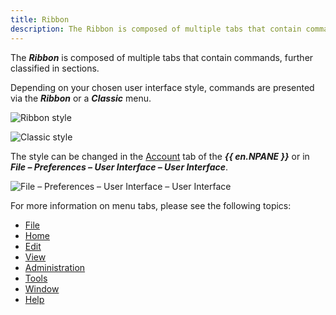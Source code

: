 ```yaml
---
title: Ribbon
description: The Ribbon is composed of multiple tabs that contain commands, further classified in sections.
---
```

The ***Ribbon*** is composed of multiple tabs that contain commands, further classified in sections.  

Depending on your chosen user interface style, commands are presented via the ***Ribbon*** or a ***Classic*** menu.  

![Ribbon style](https://webdevolutions.azureedge.net/docs/en/rdm/mac/RDMMac2072.png)  

![Classic style](https://webdevolutions.azureedge.net/docs/en/rdm/mac/RDMMac2073.png)  

The style can be changed in the [Account](/rdm/mac/user-interface/navigation-pane/account/) tab of the ***{{ en.NPANE }}*** or in ***File – Preferences – User Interface – User Interface***.  

![File – Preferences – User Interface – User Interface](https://webdevolutions.azureedge.net/docs/en/rdm/mac/RDMMac2074.png)  

For more information on menu tabs, please see the following topics:  

* [File](/rdm/mac/commands/file/) 
* [Home](/rdm/mac/commands/home/) 
* [Edit](/rdm/mac/commands/edit/) 
* [View](/rdm/mac/commands/view/) 
* [Administration](/rdm/mac/commands/administration/) 
* [Tools](/rdm/mac/commands/tools/) 
* [Window](/rdm/mac/commands/window/) 
* [Help](/rdm/mac/commands/help/) 
